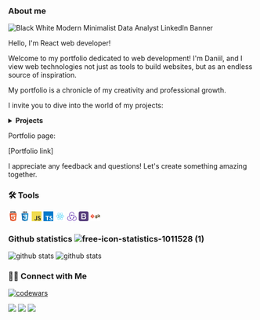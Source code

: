 ### About me

![Black   White Modern Minimalist Data Analyst LinkedIn Banner](https://github.com/danya543/danya543/assets/118297018/0202cfc0-5216-47b7-941d-8594396566c6)

Hello, I'm React web developer!

Welcome to my portfolio dedicated to web development! I'm Daniil, and I view web technologies not just as tools to build websites, but as an endless source of inspiration.

My portfolio is a chronicle of my creativity and professional growth.

I invite you to dive into the world of my projects:
<details>
  <summary><b>Projects</b></summary>

### Disney characters:

[![ReadMe Card](https://github-readme-stats.vercel.app/api/pin/?username=danya543&repo=test-task-b1)](https://github.com/danya543/test-task-b1)

<a href='https://disney-characters-by-me.netlify.app/'><img src='https://github.com/danya543/danya543/assets/118297018/bebde416-5414-433b-8741-f22f59b3ff08'>

___________________________________________________________________________________________________
### Art museum:

[![ReadMe Card](https://github-readme-stats.vercel.app/api/pin/?username=danya543&repo=modsen_trainee)](https://github.com/danya543/modsen_trainee)

<a href='https://museum-trainee.netlify.app/'><img src='https://github.com/danya543/danya543/assets/118297018/bebde416-5414-433b-8741-f22f59b3ff08'>

___________________________________________________________________________________________________
### City guide:

[![ReadMe Card](https://github-readme-stats.vercel.app/api/pin/?username=danya543&repo=modsen_practice)](https://github.com/danya543/modsen_practice)

___________________________________________________________________________________________________
### Bot platform:

[![ReadMe Card](https://github-readme-stats.vercel.app/api/pin/?username=PyDreamTeam&repo=chat_bot_project_frontend)](https://github.com/PyDreamTeam/chat_bot_project_frontend)

<a href='https://Python.devlaba.online'><img src='https://github.com/danya543/danya543/assets/118297018/bebde416-5414-433b-8741-f22f59b3ff08'>

___________________________________________________________________________________________________
### Trello clone:

[![ReadMe Card](https://github-readme-stats.vercel.app/api/pin/?username=Teach-Me-Skills-Frontend&repo=tms-98-team-2)](https://github.com/Teach-Me-Skills-Frontend/tms-98-team-2)

[![button_online (1)](https://github.com/danya543/danya543/assets/118297018/bebde416-5414-433b-8741-f22f59b3ff08)](https://teach-me-skills-frontend.github.io/tms-98-team-2/)

___________________________________________________________________________________________________
### Bulls and cows

[![ReadMe Card](https://github-readme-stats.vercel.app/api/pin/?username=danya543&repo=bulls-cows)](https://github.com/danya543/Bulls-Cows)

[![button_online (1)](https://github.com/danya543/danya543/assets/118297018/bebde416-5414-433b-8741-f22f59b3ff08)](https://bulls-cows-ca19c8.netlify.app/)
___________________________________________________________________________________________________
</details>

Portfolio page:

[Portfolio link]

I appreciate any feedback and questions! Let's create something amazing together.

### 🛠️ Tools

<code><img height="20" src="https://raw.githubusercontent.com/github/explore/80688e429a7d4ef2fca1e82350fe8e3517d3494d/topics/html/html.png"></code>
<code><img height="20" src="https://raw.githubusercontent.com/github/explore/80688e429a7d4ef2fca1e82350fe8e3517d3494d/topics/css/css.png"></code>
<code><img height="20" src="https://raw.githubusercontent.com/github/explore/80688e429a7d4ef2fca1e82350fe8e3517d3494d/topics/javascript/javascript.png"></code>
<code><img height="20" src="https://raw.githubusercontent.com/github/explore/80688e429a7d4ef2fca1e82350fe8e3517d3494d/topics/typescript/typescript.png"></code>
<code><img height="20" src="https://raw.githubusercontent.com/github/explore/80688e429a7d4ef2fca1e82350fe8e3517d3494d/topics/react/react.png"></code>
<code><img height="20" src="https://raw.githubusercontent.com/github/explore/80688e429a7d4ef2fca1e82350fe8e3517d3494d/topics/redux/redux.png"></code>
<code><img height="20" src="https://raw.githubusercontent.com/github/explore/80688e429a7d4ef2fca1e82350fe8e3517d3494d/topics/bootstrap/bootstrap.png"></code>
<code><img height="20" src="https://raw.githubusercontent.com/github/explore/80688e429a7d4ef2fca1e82350fe8e3517d3494d/topics/git/git.png"></code>


### Github statistics ![free-icon-statistics-1011528 (1)](https://github.com/danya543/danya543/assets/118297018/8d0e174e-46bc-4e2d-b11a-7e16ab2c35fd)

![github stats](https://github-readme-stats.vercel.app/api?username=danya543&show_icons=true)
![github stats](https://github-readme-stats.vercel.app/api/top-langs/?username=danya543&layout=compact)


<!-- 
- Languages: HTML5, CSS(SCSS), JavaScript(ES6+), TypeScript.
- Framework: React, Redux, Axios, Next.js.
- Knowledge of version control systems, especially Git.
- Familiarity with branching, merging, and pull requests. 
- Experience with build tools like Webpack, Vite, Vercel, Parcel.
- Basic understanding of design principles to collaborate effectively with designers.
- Familiarity with design tool Figma. -->
  

### 👋🏻 Connect with Me
[![codewars](https://www.codewars.com/users/_.danya._/badges/small)](https://www.codewars.com/users/_.danya._)

<a href="www.linkedin.com/in/daniil-hiliou-91479a284"><img src="https://img.shields.io/badge/-Daniil%20Hiliou-0077B5?style=flat-square&logo=Linkedin&logoColor=white"/></a>
<a href="mailto:dgilev75@gmail.com"><img src="https://img.shields.io/badge/-dgilev75@gmail.com-D14836?style=flat-square&logo=Gmail&logoColor=white"/></a>
<a href="https://t.me/danuchka"><img src="https://img.shields.io/badge/-danuchka-0077B5?style=flat-square&logo=Telegram&logoColor=white"/></a>

